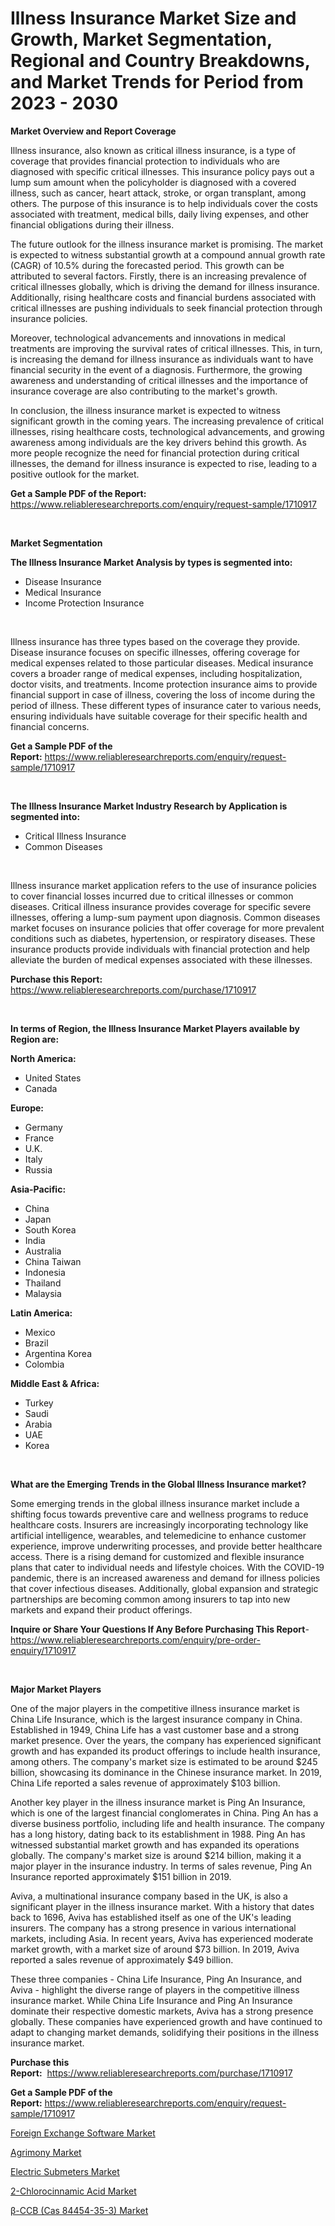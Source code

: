 <p><h1>Illness Insurance Market Size and Growth, Market Segmentation, Regional and Country Breakdowns, and Market Trends for Period from 2023 -  2030</h1></p><p><strong>Market Overview and Report Coverage</strong></p>
<p><p>Illness insurance, also known as critical illness insurance, is a type of coverage that provides financial protection to individuals who are diagnosed with specific critical illnesses. This insurance policy pays out a lump sum amount when the policyholder is diagnosed with a covered illness, such as cancer, heart attack, stroke, or organ transplant, among others. The purpose of this insurance is to help individuals cover the costs associated with treatment, medical bills, daily living expenses, and other financial obligations during their illness.</p><p>The future outlook for the illness insurance market is promising. The market is expected to witness substantial growth at a compound annual growth rate (CAGR) of 10.5% during the forecasted period. This growth can be attributed to several factors. Firstly, there is an increasing prevalence of critical illnesses globally, which is driving the demand for illness insurance. Additionally, rising healthcare costs and financial burdens associated with critical illnesses are pushing individuals to seek financial protection through insurance policies.</p><p>Moreover, technological advancements and innovations in medical treatments are improving the survival rates of critical illnesses. This, in turn, is increasing the demand for illness insurance as individuals want to have financial security in the event of a diagnosis. Furthermore, the growing awareness and understanding of critical illnesses and the importance of insurance coverage are also contributing to the market's growth.</p><p>In conclusion, the illness insurance market is expected to witness significant growth in the coming years. The increasing prevalence of critical illnesses, rising healthcare costs, technological advancements, and growing awareness among individuals are the key drivers behind this growth. As more people recognize the need for financial protection during critical illnesses, the demand for illness insurance is expected to rise, leading to a positive outlook for the market.</p></p>
<p><strong>Get a Sample PDF of the Report:</strong> <a href="https://www.reliableresearchreports.com/enquiry/request-sample/1710917">https://www.reliableresearchreports.com/enquiry/request-sample/1710917</a></p>
<p>&nbsp;</p>
<p><strong>Market Segmentation</strong></p>
<p><strong>The Illness Insurance Market Analysis by types is segmented into:</strong></p>
<p><ul><li>Disease Insurance</li><li>Medical Insurance</li><li>Income Protection Insurance</li></ul></p>
<p>&nbsp;</p>
<p><p>Illness insurance has three types based on the coverage they provide. Disease insurance focuses on specific illnesses, offering coverage for medical expenses related to those particular diseases. Medical insurance covers a broader range of medical expenses, including hospitalization, doctor visits, and treatments. Income protection insurance aims to provide financial support in case of illness, covering the loss of income during the period of illness. These different types of insurance cater to various needs, ensuring individuals have suitable coverage for their specific health and financial concerns.</p></p>
<p><strong>Get a Sample PDF of the Report:</strong>&nbsp;<a href="https://www.reliableresearchreports.com/enquiry/request-sample/1710917">https://www.reliableresearchreports.com/enquiry/request-sample/1710917</a></p>
<p>&nbsp;</p>
<p><strong>The Illness Insurance Market Industry Research by Application is segmented into:</strong></p>
<p><ul><li>Critical Illness Insurance</li><li>Common Diseases</li></ul></p>
<p>&nbsp;</p>
<p><p>Illness insurance market application refers to the use of insurance policies to cover financial losses incurred due to critical illnesses or common diseases. Critical illness insurance provides coverage for specific severe illnesses, offering a lump-sum payment upon diagnosis. Common diseases market focuses on insurance policies that offer coverage for more prevalent conditions such as diabetes, hypertension, or respiratory diseases. These insurance products provide individuals with financial protection and help alleviate the burden of medical expenses associated with these illnesses.</p></p>
<p><strong>Purchase this Report:</strong>&nbsp; <a href="https://www.reliableresearchreports.com/purchase/1710917">https://www.reliableresearchreports.com/purchase/1710917</a></p>
<p>&nbsp;</p>
<p><strong>In terms of Region, the Illness Insurance Market Players available by Region are:</strong></p>
<p>
    <p> <strong> North America: </strong>
        <ul>
            <li>United States</li>
            <li>Canada</li>
        </ul>
        </p> 
    <p> <strong> Europe: </strong>
        <ul>
            <li>Germany</li>
            <li>France</li>
            <li>U.K.</li>
            <li>Italy</li>
            <li>Russia</li>
        </ul>
        </p> 
    <p> <strong> Asia-Pacific: </strong>
        <ul>
            <li>China</li>
            <li>Japan</li>
            <li>South Korea</li>
            <li>India</li>
            <li>Australia</li>
            <li>China Taiwan</li>
            <li>Indonesia</li>
            <li>Thailand</li>
            <li>Malaysia</li>
        </ul>
        </p> 
    <p> <strong> Latin America: </strong>
        <ul>
            <li>Mexico</li>
            <li>Brazil</li>
            <li>Argentina Korea</li>
            <li>Colombia</li>
        </ul>
        </p> 
    <p> <strong> Middle East & Africa: </strong>
        <ul>
            <li>Turkey</li>
            <li>Saudi</li>
            <li>Arabia</li>
            <li>UAE</li>
            <li>Korea</li>
        </ul>
    </p>
    </p>
<p>&nbsp;</p>
<p><strong>What are the Emerging Trends in the Global Illness Insurance market?</strong></p>
<p><p>Some emerging trends in the global illness insurance market include a shifting focus towards preventive care and wellness programs to reduce healthcare costs. Insurers are increasingly incorporating technology like artificial intelligence, wearables, and telemedicine to enhance customer experience, improve underwriting processes, and provide better healthcare access. There is a rising demand for customized and flexible insurance plans that cater to individual needs and lifestyle choices. With the COVID-19 pandemic, there is an increased awareness and demand for illness policies that cover infectious diseases. Additionally, global expansion and strategic partnerships are becoming common among insurers to tap into new markets and expand their product offerings.</p></p>
<p><strong>Inquire or Share Your Questions If Any Before Purchasing This Report</strong>- <a href="https://www.reliableresearchreports.com/enquiry/pre-order-enquiry/1710917">https://www.reliableresearchreports.com/enquiry/pre-order-enquiry/1710917</a></p>
<p>&nbsp;</p>
<p><strong>Major Market Players</strong></p>
<p><p>One of the major players in the competitive illness insurance market is China Life Insurance, which is the largest insurance company in China. Established in 1949, China Life has a vast customer base and a strong market presence. Over the years, the company has experienced significant growth and has expanded its product offerings to include health insurance, among others. The company's market size is estimated to be around $245 billion, showcasing its dominance in the Chinese insurance market. In 2019, China Life reported a sales revenue of approximately $103 billion.</p><p>Another key player in the illness insurance market is Ping An Insurance, which is one of the largest financial conglomerates in China. Ping An has a diverse business portfolio, including life and health insurance. The company has a long history, dating back to its establishment in 1988. Ping An has witnessed substantial market growth and has expanded its operations globally. The company's market size is around $214 billion, making it a major player in the insurance industry. In terms of sales revenue, Ping An Insurance reported approximately $151 billion in 2019.</p><p>Aviva, a multinational insurance company based in the UK, is also a significant player in the illness insurance market. With a history that dates back to 1696, Aviva has established itself as one of the UK's leading insurers. The company has a strong presence in various international markets, including Asia. In recent years, Aviva has experienced moderate market growth, with a market size of around $73 billion. In 2019, Aviva reported a sales revenue of approximately $49 billion.</p><p>These three companies - China Life Insurance, Ping An Insurance, and Aviva - highlight the diverse range of players in the competitive illness insurance market. While China Life Insurance and Ping An Insurance dominate their respective domestic markets, Aviva has a strong presence globally. These companies have experienced growth and have continued to adapt to changing market demands, solidifying their positions in the illness insurance market.</p></p>
<p><strong>Purchase this Report:</strong>&nbsp;&nbsp;<a href="https://www.reliableresearchreports.com/purchase/1710917">https://www.reliableresearchreports.com/purchase/1710917</a></p>
<p></p>
<p><strong>Get a Sample PDF of the Report:</strong>&nbsp;<a href="https://www.reliableresearchreports.com/enquiry/request-sample/1710917">https://www.reliableresearchreports.com/enquiry/request-sample/1710917</a></p>
<p><p><a href="https://medium.com/@lacyquitzon/foreign-exchange-software-market-trends-and-market-analysis-forecasted-for-period-2023-2030-7bb6280ba9bb">Foreign Exchange Software Market</a></p><p><a href="https://medium.com/@nelsonhauck/agrimony-market-size-and-market-trends-complete-industry-overview-2023-to-2030-18c4420375f4">Agrimony Market</a></p><p><a href="https://medium.com/@vergiekunze/electric-submeters-market-size-and-market-trends-complete-industry-overview-2023-to-2030-c62d5123a873">Electric Submeters Market</a></p><p><a href="https://medium.com/@erickasauer/2-chlorocinnamic-acid-market-size-and-market-trends-complete-industry-overview-2023-to-2030-4d43e33b1123">2-Chlorocinnamic Acid Market</a></p><p><a href="https://medium.com/@williammann19/beta-ccb-cas-84454-35-3-market-size-cagr-trends-2024-2030-42f2a08f462a">β-CCB (Cas 84454-35-3) Market</a></p></p>